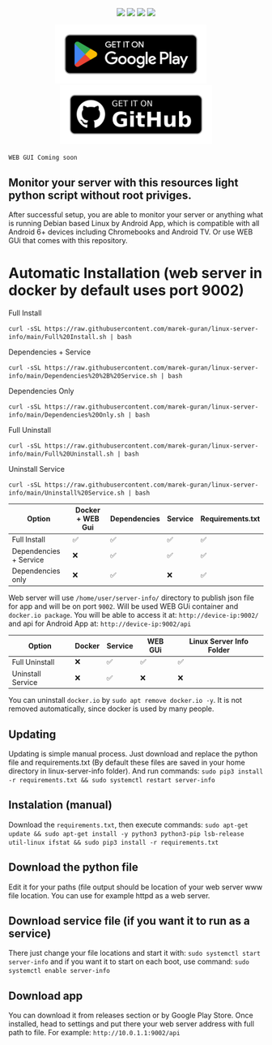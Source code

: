 <p align="center">
    <img src="https://img.shields.io/badge/-Linux-grey?logo=linux">
    <img src="https://img.shields.io/badge/Android-3DDC84?style=flat&logo=android&logoColor=white">
    <img src="https://img.shields.io/badge/-Kotlin-0095D5?logo=kotlin&logoColor=white">
    <img src="https://img.shields.io/badge/Python-3776AB?style=flat&logo=python&logoColor=white">
</p>

<p align="center">
  <a href="https://play.google.com/store/apps/details?id=com.marekguran.serverinfo" style="margin-right: 20px;">
        <img src="Github-Assets/google-play-badge.png" width="300" alt="Server Info App">
  </a>
  <a href="https://github.com/marek-guran/linux-server-info/releases">
        <img src="Github-Assets/github-badge.png" width="300" alt="GitHub Releases">
  </a>
</p>

```WEB GUI Coming soon```

## Monitor your server with this resources light python script without root priviges.
After successful setup, you are able to monitor your server or anything what is running Debian based Linux by Android App, which is compatible with all Android 6+ devices including Chromebooks and Android TV. Or use WEB GUi that comes with this repository.

# Automatic Installation (web server in docker by default uses port 9002)
Full Install
```
curl -sSL https://raw.githubusercontent.com/marek-guran/linux-server-info/main/Full%20Install.sh | bash
```

Dependencies + Service
```
curl -sSL https://raw.githubusercontent.com/marek-guran/linux-server-info/main/Dependencies%20%2B%20Service.sh | bash
```

Dependencies Only
```
curl -sSL https://raw.githubusercontent.com/marek-guran/linux-server-info/main/Dependencies%20Only.sh | bash
```

Full Uninstall
```
curl -sSL https://raw.githubusercontent.com/marek-guran/linux-server-info/main/Full%20Uninstall.sh | bash
```

Uninstall Service
```
curl -sSL https://raw.githubusercontent.com/marek-guran/linux-server-info/main/Uninstall%20Service.sh | bash
```
| Option             | Docker + WEB Gui | Dependencies | Service | Requirements.txt |
|--------------------|--------|--------------|---------|------------------|
| Full Install       | ✅     | ✅           | ✅      | ✅               |
| Dependencies + Service | ❌ | ✅           | ✅      | ✅               |
| Dependencies only | ❌     | ✅           | ❌      | ✅               |

Web server will use ```/home/user/server-info/``` directory to publish json file for app and will be on port ```9002```. Will be used WEB GUi container and ```docker.io package```. You will be able to access it at: ```http://device-ip:9002/``` and api for Android App at: ```http://device-ip:9002/api```

| Option           | Docker | Service | WEB GUi | Linux Server Info Folder |
|------------------|--------|---------|---------|------------------------------|
| Full Uninstall   | ❌     | ✅      | ✅       | ✅                          |
| Uninstall Service| ❌     | ✅      | ❌       | ❌                          |

You can uninstall ```docker.io``` by ```sudo apt remove docker.io -y```. It is not removed automatically, since docker is used by many people.
## Updating
Updating is simple manual process. Just download and replace the python file and requirements.txt (By default these files are saved in your home directory in linux-server-info folder). 
And run commands: ```sudo pip3 install -r requirements.txt && sudo systemctl restart server-info```
## Instalation (manual)
Download the ```requirements.txt```, then execute commands:
```sudo apt-get update && sudo apt-get install -y python3 python3-pip lsb-release util-linux ifstat && sudo pip3 install -r requirements.txt```
## Download the python file
Edit it for your paths (file output should be location of your web server www file location. You can use for example httpd as a web server.
## Download service file (if you want it to run as a service)
There just change your file locations and start it with:
```sudo systemctl start server-info```
and if you want it to start on each boot, use command:
```sudo systemctl enable server-info```
## Download app
You can download it from releases section or by Google Play Store. Once installed, head to settings and put there your web server address with full path to file. For example: ```http://10.0.1.1:9002/api```
